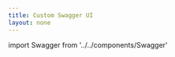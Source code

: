 ```yaml
---
title: Custom Swagger UI
layout: none
---
```


import Swagger from '../../components/Swagger'

<Swagger url="https://raw.githubusercontent.com/AdobeDocs/cis-photoshop-api-docs/main/static/swagger.json"/>
